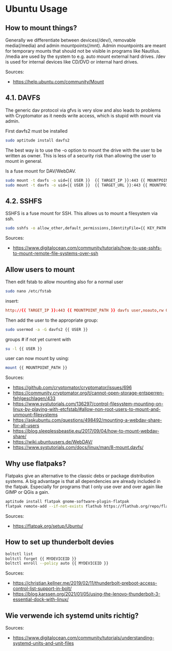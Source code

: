 # Ubuntu Usage

## How to mount things?

Generally we differentiate between devices(/dev/), removable media(/media) and admin mountpoints(/mnt). Admin mountpoints are meant for temporary mounts that should not be visible in programs like Nautilus. /media are used by the system to e.g. auto mount external hard drives. /dev is used for internal devices like CD/DVD or internal hard drives.

Sources:

- <https://help.ubuntu.com/community/Mount>

## 4.1. DAVFS

The generic dav protocol via gfvs is very slow and also leads to problems with Cryptomator as it needs write access, which is stupid with mount via admin.

First davfs2 must be installed

``` bash
sudo aptitude install davfs2
```

The best way is to use the -o option to mount the drive with the user to be written as owner. This is less of a security risk than allowing the user to mount in general.

Is a fuse mount for DAV/WebDAV.

``` bash
sudo mount -t davfs -o uid={{ USER }}  {{ TARGET_IP }}:443 {{ MOUNTPOINT_PATH }}
sudo mount -t davfs -o uid={{ USER }}  {{ TARGET_URL }}:443 {{ MOUNTPOINT_PATH }}
```

## 4.2. SSHFS

SSHFS is a fuse mount for SSH. This allows us to mount a filesystem via ssh.

``` bash
sudo sshfs -o allow_other,default_permissions,IdentityFile={{ KEY_PATH }} -p 2222 {{ USER_NAME }}@{{ SERVER_IP_OR_URL }}:/ {{ SINK_FOLDER }}
```

Sources:

- <https://www.digitalocean.com/community/tutorials/how-to-use-sshfs-to-mount-remote-file-systems-over-ssh>

## Allow users to mount

Then edit fstab to allow mounting also for a normal user

``` bash
sudo nano /etc/fstab
```

insert:

```conf
http://{{ TARGET_IP }}:443 {{ MOUNTPOINT_PATH }} davfs user,noauto,rw 0 0
```

Then add the user to the appropriate group:

``` bash
sudo usermod -a -G davfs2 {{ USER }}
```

groups # if not yet current with

``` bash
su -l {{ USER }}
```

user can now mount by using:

``` bash
mount {{ MOUNTPOINT_PATH }}
```

Sources:

- <https://github.com/cryptomator/cryptomator/issues/696>
- <https://community.cryptomator.org/t/cannot-open-storage-entsperren-fehlgeschlagen/433>
- <https://www.systutorials.com/136297/control-filesystem-mounting-on-linux-by-playing-with-etcfstab/#allow-non-root-users-to-mount-and-unmount-filesystems>
- <https://askubuntu.com/questions/498492/mounting-a-webdav-share-for-all-users>
- <https://blog.sleeplessbeastie.eu/2017/09/04/how-to-mount-webdav-share/>
- <https://wiki.ubuntuusers.de/WebDAV/>
- <https://www.systutorials.com/docs/linux/man/8-mount.davfs/>

## Why use flatpaks?

Flatpaks give an alternative to the classic debs or package distribution systems. A big advantage is that all dependencies are already included in the flatpak. Especially for programs that I only use over and over again like GIMP or QGis a gain.

``` bash
aptitude install flatpak gnome-software-plugin-flatpak
flatpak remote-add --if-not-exists flathub https://flathub.org/repo/flathub.flatpakrepo
```

Sources:

- <https://flatpak.org/setup/Ubuntu/>

## How to set up thunderbolt devies

``` bash
boltctl list
boltctl forget {{ MYDEVICEID }}
boltctl enroll --policy auto {{ MYDEVICEID }}
```

Sources:

- <https://christian.kellner.me/2019/02/11/thunderbolt-preboot-access-control-list-support-in-bolt/>
- <https://blog.karssen.org/2021/01/05/using-the-lenovo-thunderbolt-3-essential-dock-with-linux/>

## Wie verwende ich systemd units richtig?

Sources:

- <https://www.digitalocean.com/community/tutorials/understanding-systemd-units-and-unit-files>
